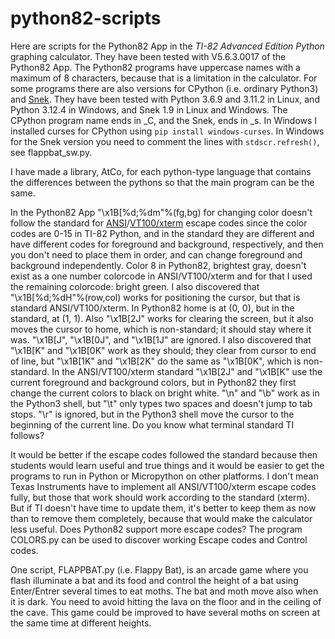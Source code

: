 # python82-scripts
Here are scripts for the Python82 App in the *TI-82 Advanced Edition Python* graphing calculator. They have been tested with V5.6.3.0017 of the Python82 App. 
The Python82 programs have uppercase names with a maximum of 8 characters, because that is a limitation in the calculator. For some programs there are also
versions for CPython (i.e. ordinary Python3) and [Snek](https://sneklang.org/doc/snek.html). They have been tested with Python 3.6.9 and 3.11.2 in Linux, and 
Python 3.12.4 in Windows, and Snek 1.9 in Linux and Windows. The CPython program name ends in _C, and the Snek, ends in _s. In Windows I installed curses for 
CPython using `pip install windows-curses`. In Windows for the Snek version you need to comment the lines with `stdscr.refresh()`, see flappbat_sw.py.

I have made a library, AtCo, for each python-type language that contains the differences between the pythons so that the main program can be the same.

In the Python82 App "\x1B[%d;%dm"%(fg,bg) for changing color doesn't follow the standard for
[ANSI](https://en.wikipedia.org/wiki/ANSI_escape_code)/[VT100/xterm](https://learn.microsoft.com/en-us/windows/console/console-virtual-terminal-sequences)
escape codes since the color codes are 0-15 in TI-82 Python, and in the standard they are different and have different codes for foreground and 
background, respectively, and then you don't need to place them in order, and can change foreground and background independently. Color 8 in Python82, 
brightest gray, doesn't exist as a one number colorcode in ANSI/VT100/xterm and for that I used the remaining colorcode: bright green. 
I also discovered that "\x1B[%d;%dH"%(row,col) works for positioning the cursor, but that is standard ANSI/VT100/xterm. In Python82 home is at (0, 0), 
but in the standard, at (1, 1). Also "\x1B[2J" works for clearing the screen, but it also moves the cursor to home, which is non-standard; it should 
stay where it was. "\x1B[J", "\x1B[0J", and "\x1B[1J" are ignored. I also discovered that "\x1B[K" and "\x1B[0K" work as they should; they clear from cursor 
to end of line, but "\x1B[1K" and "\x1B[2K" do the same as "\x1B[0K", which is non-standard. In the ANSI/VT100/xterm standard "\x1B[2J" and "\x1B[K" use
the current foreground and background colors, but in Python82 they first change the current colors to black on bright white. "\n" and "\b" work as in the Python3
shell, but "\t" only types two spaces and doesn't jump to tab stops. "\r" is ignored, but in the Python3 shell move the cursor to the beginning of the 
current line. Do you know what terminal standard TI follows?

It would be better if the escape codes followed the standard because then students would learn useful and true things and it would be easier to 
get the programs to run in Python or Micropython on other platforms. I don't mean Texas Instruments have to implement all ANSI/VT100/xterm escape codes fully, 
but those that work should work according to the standard (xterm). But if TI doesn't have time to update them, it's better to keep them as now than to 
remove them completely, because that would make the calculator less useful. Does Python82 support more escape codes? The program COLORS.py can be used to
discover working Escape codes and Control codes.

One script, FLAPPBAT.py (i.e. Flappy Bat), is an arcade game where you flash illuminate a bat and its food and control the height of a bat using Enter/Entrer several times to eat moths. The bat and moth move also when it is dark.
You need to avoid hitting the lava on the floor and in the ceiling of the cave.
This game could be improved to have several moths on screen at the same time at different heights.
